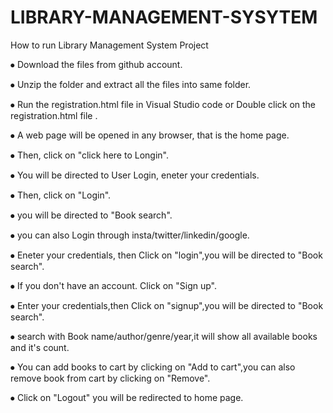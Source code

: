 # LIBRARY-MANAGEMENT-SYSYTEM
How to run Library Management System Project 

⦁	 Download  the files from github account.

⦁	Unzip the folder and extract all the files into same folder.

⦁	Run the registration.html file in Visual Studio code or Double click on the registration.html file .

⦁	 A web page will be opened in any browser, that is the home page.

⦁	Then, click on  "click here to Longin".

⦁	You will be directed to User Login, eneter your credentials.

⦁	Then, click on "Login".

⦁	you will be directed to "Book search".
 
⦁	you can also Login through insta/twitter/linkedin/google.

⦁	Eneter your credentials, then Click on "login",you will be directed to "Book search".
 
 ⦁	If you don't have an account. Click on "Sign up".
 
⦁ Enter your credentials,then Click on "signup",you will be directed to "Book search".
 
⦁	search with Book name/author/genre/year,it will show all available books and it's count.

⦁	You can add books to cart by clicking on "Add to cart",you can also remove book from cart by clicking on "Remove".
 
⦁	Click on "Logout" you will be redirected to home page.

